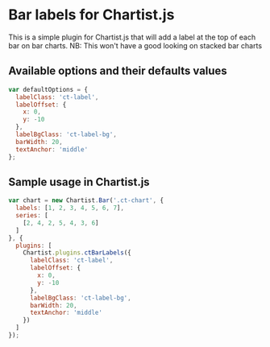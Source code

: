 # Bar labels for Chartist.js 
This is a simple plugin for Chartist.js that will add a label at the top of each bar on bar charts.
NB: This won't have a good looking on stacked bar charts

## Available options and their defaults values
```javascript
var defaultOptions = {
  labelClass: 'ct-label',
  labelOffset: {
    x: 0,
    y: -10
  },
  labelBgClass: 'ct-label-bg',
  barWidth: 20,
  textAnchor: 'middle'
};
```

## Sample usage in Chartist.js

```javascript
var chart = new Chartist.Bar('.ct-chart', {
  labels: [1, 2, 3, 4, 5, 6, 7],
  series: [
    [2, 4, 2, 5, 4, 3, 6]
  ]
}, {
  plugins: [
    Chartist.plugins.ctBarLabels({
      labelClass: 'ct-label',
      labelOffset: {
        x: 0,
        y: -10
      },
      labelBgClass: 'ct-label-bg',
      barWidth: 20,
      textAnchor: 'middle'
    })
  ]
});
```
